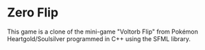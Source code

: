 # Zero Flip
This game is a clone of the mini-game "Voltorb Flip" from Pokémon Heartgold/Soulsilver programmed in C++ using the SFML library.

